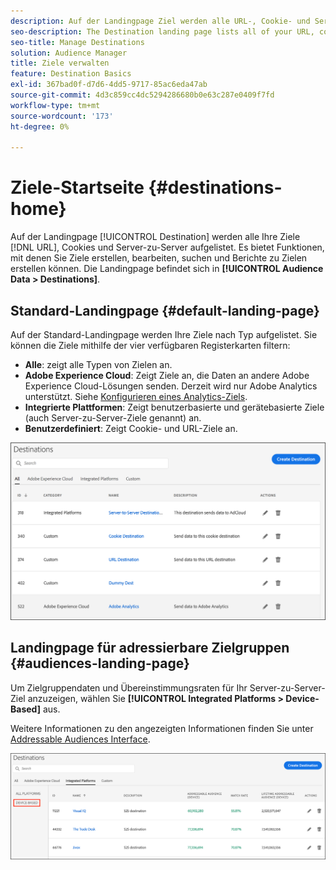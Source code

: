 ```yaml
---
description: Auf der Landingpage Ziel werden alle URL-, Cookie- und Server-zu-Server-Ziele aufgelistet. Es bietet Funktionen, mit denen Sie Ziele erstellen, bearbeiten, suchen und Berichte zu Zielen erstellen können. Die Landingpage befindet sich unter Zielgruppendaten > Ziele .
seo-description: The Destination landing page lists all of your URL, cookie, and server-to-server destinations. It provides features that let you create, edit, search for, and report on destinations. The landing page is located in Audience Data > Destinations.
seo-title: Manage Destinations
solution: Audience Manager
title: Ziele verwalten
feature: Destination Basics
exl-id: 367bad0f-d7d6-4dd5-9717-85ac6eda47ab
source-git-commit: 4d3c859cc4dc5294286680b0e63c287e0409f7fd
workflow-type: tm+mt
source-wordcount: '173'
ht-degree: 0%

---
```


# Ziele-Startseite {#destinations-home}

Auf der Landingpage [!UICONTROL Destination] werden alle Ihre Ziele [!DNL URL], Cookies und Server-zu-Server aufgelistet. Es bietet Funktionen, mit denen Sie Ziele erstellen, bearbeiten, suchen und Berichte zu Zielen erstellen können. Die Landingpage befindet sich in **[!UICONTROL Audience Data > Destinations]**.

## Standard-Landingpage {#default-landing-page}

<!-- destinations-home.xml -->

Auf der Standard-Landingpage werden Ihre Ziele nach Typ aufgelistet. Sie können die Ziele mithilfe der vier verfügbaren Registerkarten filtern:

* **Alle**: zeigt alle Typen von Zielen an.
* **Adobe Experience Cloud**: Zeigt Ziele an, die Daten an andere Adobe Experience Cloud-Lösungen senden. Derzeit wird nur Adobe Analytics unterstützt. Siehe [Konfigurieren eines Analytics-Ziels](/help/using/features/destinations/create-analytics-destination.md).
* **Integrierte Plattformen**: Zeigt benutzerbasierte und gerätebasierte Ziele (auch Server-zu-Server-Ziele genannt) an.
* **Benutzerdefiniert**: Zeigt Cookie- und URL-Ziele an.


![](assets/destinations-landing.png)

## Landingpage für adressierbare Zielgruppen {#audiences-landing-page}

Um Zielgruppendaten und Übereinstimmungsraten für Ihr Server-zu-Server-Ziel anzuzeigen, wählen Sie **[!UICONTROL Integrated Platforms > Device-Based]** aus.

Weitere Informationen zu den angezeigten Informationen finden Sie unter [Addressable Audiences Interface](/help/using/features/addressable-audiences.md#addressable-audience-interface).

![](/help/using/features/assets/addressable-audiences-landing.png)
